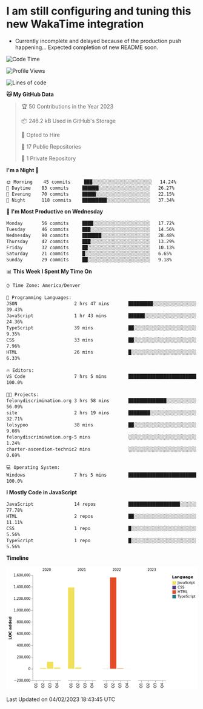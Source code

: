 # I am still configuring and tuning this new WakaTime integration
- Currently incomplete and delayed because of the production push happening... Expected completion of new README soon.
<!--START_SECTION:waka-->
![Code Time](http://img.shields.io/badge/Code%20Time-8%20hrs%202%20mins-blue)

![Profile Views](http://img.shields.io/badge/Profile%20Views-0-blue)

![Lines of code](https://img.shields.io/badge/From%20Hello%20World%20I%27ve%20Written-3%20Million%20lines%20of%20code-blue)

**🐱 My GitHub Data** 

> 🏆 50 Contributions in the Year 2023
 > 
> 📦 246.2 kB Used in GitHub's Storage 
 > 
> 💼 Opted to Hire
 > 
> 📜 17 Public Repositories 
 > 
> 🔑 1 Private Repository 
 > 
**I'm a Night 🦉** 

```text
🌞 Morning    45 commits     ███░░░░░░░░░░░░░░░░░░░░░░   14.24% 
🌆 Daytime    83 commits     ██████░░░░░░░░░░░░░░░░░░░   26.27% 
🌃 Evening    70 commits     █████░░░░░░░░░░░░░░░░░░░░   22.15% 
🌙 Night      118 commits    █████████░░░░░░░░░░░░░░░░   37.34%

```
📅 **I'm Most Productive on Wednesday** 

```text
Monday       56 commits     ████░░░░░░░░░░░░░░░░░░░░░   17.72% 
Tuesday      46 commits     ███░░░░░░░░░░░░░░░░░░░░░░   14.56% 
Wednesday    90 commits     ███████░░░░░░░░░░░░░░░░░░   28.48% 
Thursday     42 commits     ███░░░░░░░░░░░░░░░░░░░░░░   13.29% 
Friday       32 commits     ██░░░░░░░░░░░░░░░░░░░░░░░   10.13% 
Saturday     21 commits     █░░░░░░░░░░░░░░░░░░░░░░░░   6.65% 
Sunday       29 commits     ██░░░░░░░░░░░░░░░░░░░░░░░   9.18%

```


📊 **This Week I Spent My Time On** 

```text
⌚︎ Time Zone: America/Denver

💬 Programming Languages: 
JSON                     2 hrs 47 mins       █████████░░░░░░░░░░░░░░░░   39.43% 
JavaScript               1 hr 43 mins        ██████░░░░░░░░░░░░░░░░░░░   24.36% 
TypeScript               39 mins             ██░░░░░░░░░░░░░░░░░░░░░░░   9.35% 
CSS                      33 mins             ██░░░░░░░░░░░░░░░░░░░░░░░   7.96% 
HTML                     26 mins             █░░░░░░░░░░░░░░░░░░░░░░░░   6.33%

🔥 Editors: 
VS Code                  7 hrs 5 mins        █████████████████████████   100.0%

🐱‍💻 Projects: 
felonydiscrimination.org 3 hrs 58 mins       ██████████████░░░░░░░░░░░   56.09% 
site                     2 hrs 19 mins       ████████░░░░░░░░░░░░░░░░░   32.71% 
lolsypoo                 38 mins             ██░░░░░░░░░░░░░░░░░░░░░░░   9.08% 
felonydiscrimination.org-5 mins              ░░░░░░░░░░░░░░░░░░░░░░░░░   1.24% 
charter-ascendion-technic2 mins              ░░░░░░░░░░░░░░░░░░░░░░░░░   0.69%

💻 Operating System: 
Windows                  7 hrs 5 mins        █████████████████████████   100.0%

```

**I Mostly Code in JavaScript** 

```text
JavaScript               14 repos            ███████████████████░░░░░░   77.78% 
HTML                     2 repos             ██░░░░░░░░░░░░░░░░░░░░░░░   11.11% 
CSS                      1 repo              █░░░░░░░░░░░░░░░░░░░░░░░░   5.56% 
TypeScript               1 repo              █░░░░░░░░░░░░░░░░░░░░░░░░   5.56%

```


**Timeline**

![Chart not found](https://raw.githubusercontent.com/certifiedbice/certifiedbice/main/charts/bar_graph.png) 


 Last Updated on 04/02/2023 18:43:45 UTC
<!--END_SECTION:waka-->

